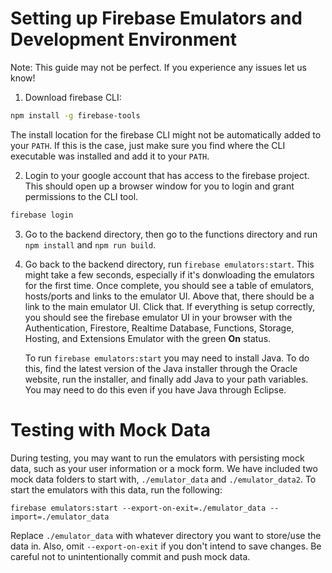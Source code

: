 # Setting up Firebase Emulators and Development Environment

Note: This guide may not be perfect. If you experience any issues let us know!

1. Download firebase CLI:

```bash
npm install -g firebase-tools
```

The install location for the firebase CLI might not be automatically added to your
`PATH`. If this is the case, just make sure you find where the CLI executable was
installed and add it to your `PATH`.

2. Login to your google account that has access to the firebase project.
   This should open up a browser window for you to login and grant permissions
   to the CLI tool.

```bash
firebase login
```

3. Go to the backend directory, then go to the functions directory
   and run `npm install` and `npm run build`.

4. Go back to the backend directory, run `firebase emulators:start`. This might take
   a few seconds, especially if it's donwloading the emulators for the first time.
   Once complete, you should see a table of emulators, hosts/ports and links to the
   emulator UI. Above that, there should be a link to the main emulator UI. Click that.
   If everything is setup correctly, you should see the firebase emulator UI in your
   browser with the Authentication, Firestore, Realtime Database, Functions, Storage,
   Hosting, and Extensions Emulator with the green **On** status.

   To run `firebase emulators:start` you may need to install Java. To do this, find the 
   latest version of the Java installer through the Oracle website, run the installer, 
   and finally add Java to your path variables. You may need to do this even if you have
   Java through Eclipse.

# Testing with Mock Data

During testing, you may want to run the emulators with persisting mock data, such as 
your user information or a mock form. We have included two mock data folders to start 
with, `./emulator_data` and `./emulator_data2`. To start the emulators with this data, 
run the following:
   
```firebase emulators:start --export-on-exit=./emulator_data --import=./emulator_data```

Replace `./emulator_data` with whatever directory you want to store/use the data in. Also,
omit ``--export-on-exit`` if you don't intend to save changes. Be careful not to 
unintentionally commit and push mock data. 